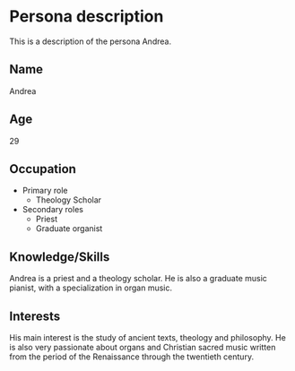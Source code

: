 # Persona description

This is a description of the persona Andrea.

## Name
Andrea

## Age
29

## Occupation
- Primary role
  - Theology Scholar
- Secondary roles
  - Priest
  - Graduate organist

## Knowledge/Skills
Andrea is a priest and a theology scholar. He is also a graduate music pianist, with a specialization in organ music. 

## Interests
His main interest is the study of ancient texts, theology and philosophy. He is also very passionate about organs and Christian sacred music written from the period of the Renaissance through the twentieth century.
